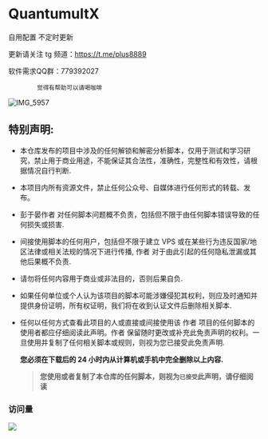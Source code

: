 # QuantumultX

自用配置 不定时更新

更新请关注 tg 频道：https://t.me/plus8889

软件需求QQ群：779392027

            觉得有帮助可以请喝咖啡
            


<img src="https://pic.imgdb.cn/item/6564daaac458853aefbb3ca9.jpg" alt="IMG_5957" style="width: 100%!;(MISSING) height: auto;">



## 特别声明:

- 本仓库发布的项目中涉及的任何解锁和解密分析脚本，仅用于测试和学习研究，禁止用于商业用途，不能保证其合法性，准确性，完整性和有效性，请根据情况自行判断.

- 本项目内所有资源文件，禁止任何公众号、自媒体进行任何形式的转载、发布。

- 彭于晏作者 对任何脚本问题概不负责，包括但不限于由任何脚本错误导致的任何损失或损害.

- 间接使用脚本的任何用户，包括但不限于建立 VPS 或在某些行为违反国家/地区法律或相关法规的情况下进行传播, 作者 对于由此引起的任何隐私泄漏或其他后果概不负责.

- 请勿将任何内容用于商业或非法目的，否则后果自负.

- 如果任何单位或个人认为该项目的脚本可能涉嫌侵犯其权利，则应及时通知并提供身份证明，所有权证明，我们将在收到认证文件后删除相关脚本.

- 任何以任何方式查看此项目的人或直接或间接使用该 作者 项目的任何脚本的使用者都应仔细阅读此声明。作者 保留随时更改或补充此免责声明的权利。一旦使用并复制了任何相关脚本或规则，则视为您已接受此免责声明.

  **您必须在下载后的 24 小时内从计算机或手机中完全删除以上内容.** </br>

  > **您使用或者复制了本仓库的任何脚本，则视为`已接受`此声明，请仔细阅读**

### 访问量

![](http://profile-counter.glitch.me/evilbutcher/count.svg)
